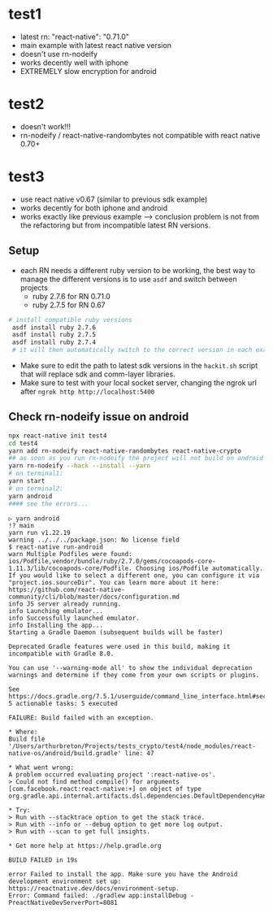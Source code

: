# test1
- latest rn: "react-native": "0.71.0"
- main example with latest react native version
- doesn't use rn-nodeify
- works decently well with iphone
- EXTREMELY slow encryption for android

# test2
- doesn't work!!!
- rn-nodeify / react-native-randombytes not compatible with react native 0.70+


# test3
- use react native v0.67 (similar to previous sdk example)
- works decently for both iphone and android
- works exactly like previous example --> conclusion problem is not from the refactoring but from incompatible latest RN versions.


## Setup
- each RN needs a different ruby version to be working, the best way to manage the different versions is to use `asdf` and switch between projects
    - ruby 2.7.6 for RN 0.71.0
    - ruby 2.7.5 for RN 0.67
```bash
# install compatible ruby versions
 asdf install ruby 2.7.6    
 asdf install ruby 2.7.5    
 asdf install ruby 2.7.4
 # it will then automatically switch to the correct version in each example folder
```

- Make sure to edit the path to latest sdk versions in the `hackit.sh` script that will replace sdk and comm-layer libraries.
- Make sure to test with your local socket server, changing the ngrok url after `ngrok http http://localhost:5400`

## Check rn-nodeify issue on android
```bash
npx react-native init test4
cd test4
yarn add rn-nodeify react-native-randombytes react-native-crypto
## as soon as you run rn-nodeify the project will not build on android
yarn rn-nodeify --hack --install --yarn
# on terminal1:
yarn start
# on terminal2:
yarn android
#### see the errors...
```
```
▷ yarn android                                                                                                                         !? main
yarn run v1.22.19
warning ../../../package.json: No license field
$ react-native run-android
warn Multiple Podfiles were found: ios/Podfile,vendor/bundle/ruby/2.7.0/gems/cocoapods-core-1.11.3/lib/cocoapods-core/Podfile. Choosing ios/Podfile automatically. If you would like to select a different one, you can configure it via "project.ios.sourceDir". You can learn more about it here: https://github.com/react-native-community/cli/blob/master/docs/configuration.md
info JS server already running.
info Launching emulator...
info Successfully launched emulator.
info Installing the app...
Starting a Gradle Daemon (subsequent builds will be faster)

Deprecated Gradle features were used in this build, making it incompatible with Gradle 8.0.

You can use '--warning-mode all' to show the individual deprecation warnings and determine if they come from your own scripts or plugins.

See https://docs.gradle.org/7.5.1/userguide/command_line_interface.html#sec:command_line_warnings
5 actionable tasks: 5 executed

FAILURE: Build failed with an exception.

* Where:
Build file '/Users/arthurbreton/Projects/tests_crypto/test4/node_modules/react-native-os/android/build.gradle' line: 47

* What went wrong:
A problem occurred evaluating project ':react-native-os'.
> Could not find method compile() for arguments [com.facebook.react:react-native:+] on object of type org.gradle.api.internal.artifacts.dsl.dependencies.DefaultDependencyHandler.

* Try:
> Run with --stacktrace option to get the stack trace.
> Run with --info or --debug option to get more log output.
> Run with --scan to get full insights.

* Get more help at https://help.gradle.org

BUILD FAILED in 19s

error Failed to install the app. Make sure you have the Android development environment set up: https://reactnative.dev/docs/environment-setup.
Error: Command failed: ./gradlew app:installDebug -PreactNativeDevServerPort=8081

```